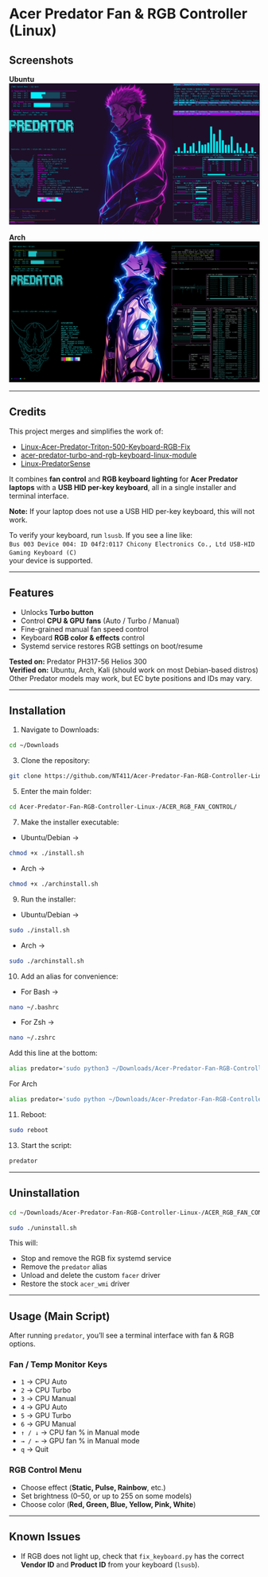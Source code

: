 # Acer Predator Fan & RGB Controller (Linux)

## Screenshots  
**Ubuntu**  
![Fan Control Screenshot](ubuntu.png)  

**Arch**  
![RGB Control Screenshot](arch.png)  

---

## Credits  
This project merges and simplifies the work of:  
- [Linux-Acer-Predator-Triton-500-Keyboard-RGB-Fix](https://github.com/DoStraTech)  
- [acer-predator-turbo-and-rgb-keyboard-linux-module](https://github.com/JafarAkhondali)  
- [Linux-PredatorSense](https://github.com/snowyoneill)  

It combines **fan control** and **RGB keyboard lighting** for **Acer Predator laptops** with a **USB HID per-key keyboard**, all in a single installer and terminal interface.  

**Note:** If your laptop does not use a USB HID per-key keyboard, this will not work.  

To verify your keyboard, run `lsusb`. If you see a line like:  
`Bus 003 Device 004: ID 04f2:0117 Chicony Electronics Co., Ltd USB-HID Gaming Keyboard (C)`  
your device is supported.  

---

## Features  
- Unlocks **Turbo button**  
- Control **CPU & GPU fans** (Auto / Turbo / Manual)  
- Fine-grained manual fan speed control  
- Keyboard **RGB color & effects** control  
- Systemd service restores RGB settings on boot/resume  

**Tested on:** Predator PH317-56 Helios 300  
**Verified on:** Ubuntu, Arch, Kali (should work on most Debian-based distros)  
Other Predator models may work, but EC byte positions and IDs may vary.  

---

## Installation  

1. Navigate to Downloads:  
```bash
cd ~/Downloads
```  

3. Clone the repository:  
```bash
git clone https://github.com/NT411/Acer-Predator-Fan-RGB-Controller-Linux-.git
```  

5. Enter the main folder:  
```bash
cd Acer-Predator-Fan-RGB-Controller-Linux-/ACER_RGB_FAN_CONTROL/
```  

7. Make the installer executable:
- Ubuntu/Debian →
```bash
chmod +x ./install.sh
```  
- Arch →
```bash
chmod +x ./archinstall.sh
```  

9. Run the installer:  
- Ubuntu/Debian →
```bash
sudo ./install.sh
```  
- Arch →
```bash
sudo ./archinstall.sh
```  

10. Add an alias for convenience:  
- For Bash →
```bash
nano ~/.bashrc
```  
- For Zsh →
```bash
nano ~/.zshrc
```  

Add this line at the bottom:  
```bash
alias predator='sudo python3 ~/Downloads/Acer-Predator-Fan-RGB-Controller-Linux-/ACER_RGB_FAN_CONTROL/main.py'
```
For Arch 
```bash
alias predator='sudo python ~/Downloads/Acer-Predator-Fan-RGB-Controller-Linux-/ACER_RGB_FAN_CONTROL/main.py'
```

11. Reboot:  
```bash
sudo reboot
```  

13. Start the script:  
```bash
predator
```  

---

## Uninstallation  

```bash
cd ~/Downloads/Acer-Predator-Fan-RGB-Controller-Linux-/ACER_RGB_FAN_CONTROL/
```  
```bash
sudo ./uninstall.sh
```  

This will:  
- Stop and remove the RGB fix systemd service  
- Remove the `predator` alias  
- Unload and delete the custom `facer` driver  
- Restore the stock `acer_wmi` driver  

---

## Usage (Main Script)  

After running `predator`, you’ll see a terminal interface with fan & RGB options.  

### Fan / Temp Monitor Keys  
- `1` → CPU Auto  
- `2` → CPU Turbo  
- `3` → CPU Manual  
- `4` → GPU Auto  
- `5` → GPU Turbo  
- `6` → GPU Manual  
- `↑ / ↓` → CPU fan % in Manual mode  
- `→ / ←` → GPU fan % in Manual mode  
- `q` → Quit  

### RGB Control Menu  
- Choose effect (**Static, Pulse, Rainbow**, etc.)  
- Set brightness (0–50, or up to 255 on some models)  
- Choose color (**Red, Green, Blue, Yellow, Pink, White**)  

---

## Known Issues  
- If RGB does not light up, check that `fix_keyboard.py` has the correct **Vendor ID** and **Product ID** from your keyboard (`lsusb`).  


